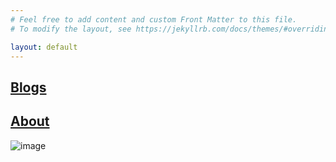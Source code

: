 ```yaml
---
# Feel free to add content and custom Front Matter to this file.
# To modify the layout, see https://jekyllrb.com/docs/themes/#overriding-theme-defaults

layout: default
---
```


## [Blogs](https://rruiqin.github.io/blogs/)

## [About](https://rruiqin.github.io/about/)

![image](https://user-images.githubusercontent.com/79244493/208022877-12256658-ce2e-477c-aefd-1efd89a68d7d.png)
